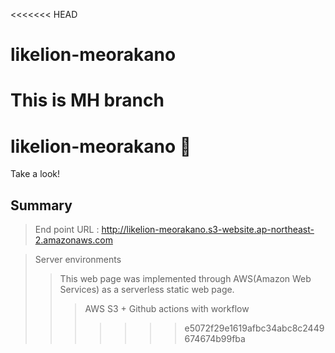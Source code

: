 <<<<<<< HEAD
# likelion-meorakano

This is MH branch
=======
# likelion-meorakano 🦁

Take a look!


## Summary
> End point URL : http://likelion-meorakano.s3-website.ap-northeast-2.amazonaws.com

> Server environments
>> This web page was implemented through AWS(Amazon Web Services) as a serverless static web page.
>>> AWS S3 + Github actions with workflow
>>>>>>> e5072f29e1619afbc34abc8c2449674674b99fba
